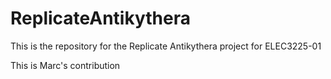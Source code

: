 # ReplicateAntikythera
This is the repository for the Replicate Antikythera project for ELEC3225-01

This is Marc's contribution